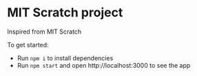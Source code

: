 # MIT Scratch project

Inspired from MIT Scratch


To get started:

- Run `npm i` to install dependencies
- Run `npm start` and open http://localhost:3000 to see the app
